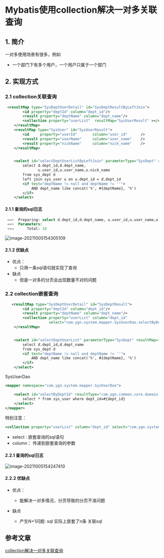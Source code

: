 # Mybatis使用collection解决一对多关联查询

## 1. 简介

一对多使用场景有很多，例如

- 一个部门下有多个用户，一个用户只属于一个部门

## 2. 实现方式

### 2.1 collection关联查询

```xml
 <resultMap type="SysDeptUserDetail" id="SysDeptResultByLeftJoin">
        <id property="deptId" column="dept_id"/>
        <result property="deptName" column="dept_name"/>
        <collection property="userList"  resultMap="SysUserResult" ></collection>
    </resultMap>
    <resultMap type="SysUser" id="SysUserResult">
        <id     property="userId"       column="user_id"      />
        <result property="userName"     column="user_name"    />
        <result property="nickName"     column="nick_name"    />
    </resultMap>


    <select id="selectDeptUserListByLeftJoin" parameterType="SysDept" resultMap="SysDeptResultByLeftJoin">
        select d.dept_id,d.dept_name,
               u.user_id,u.user_name,u.nick_name
        from sys_dept d
        left join sys_user u on u.dept_id = d.dept_id
        <if test="deptName != null and deptName != ''">
            AND dept_name like concat('%', #{deptName}, '%')
        </if>
    </select>
```

#### 2.1.1 查询的sql日志

```sql
 ==>  Preparing: select d.dept_id,d.dept_name, u.user_id,u.user_name,u.nick_name from sys_dept d left join sys_user u on u.dept_id = d.dept_id
 ==>  Parameters: 
 <==      Total: 10
```

![image-20211005154305109](https://abelsun-1256449468.cos.ap-beijing.myqcloud.com/image/image-20211005154305109.png)

#### 2.1.2 优缺点

- 优点：
  - 只用一条sql语句就实现了查询
- 缺点
  - 但是一对多的分页会出现数量不对的问题

### 2.2 collection嵌套查询

```xml
   <resultMap type="SysDeptUserDetail" id="SysDeptResult">
        <id property="deptId" column="dept_id"/>
        <result property="deptName" column="dept_name"/>
        <collection property="userList" column="dept_id"
                    select="com.ygn.system.mapper.SysUserDao.selectByDeptId"></collection>
    </resultMap>


    <select id="selectDeptUserList" parameterType="SysDept" resultMap="SysDeptResult">
        select d.dept_id,d.dept_name
        from sys_dept d
        <if test="deptName != null and deptName != ''">
            AND dept_name like concat('%', #{deptName}, '%')
        </if>
    </select>
```
SysUserDao

```xml
<mapper namespace="com.ygn.system.mapper.SysUserDao">

	<select id="selectByDeptId" resultType="com.ygn.common.core.domain.entity.SysUser">
		select * from sys_user where dept_id=#{dept_id}
	</select>
</mapper> 
```



特别注意：

```xml
<collection property="userList" column="dept_id" select="com.ygn.system.mapper.SysUserDao.selectByDeptId"></collection>
```

- select : 嵌套查询的sql语句
- column： 传递到嵌套查询的参数

#### 2.2.1 查询的sql日志

![image-20211005154247410](https://abelsun-1256449468.cos.ap-beijing.myqcloud.com/image/image-20211005154247410.png)

#### 2.2.2 优缺点

- 优点：

  - 能解决一对多情况，分页导致的分页不准问题

- 缺点

  - 产生N+1问题: sql 实际上嵌套了n条 关联sql

    

## 参考文章

[collection解决一对多关联查询](https://blog.csdn.net/zjy15203167987/article/details/79463887)

